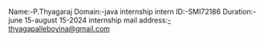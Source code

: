 Name:-P.Thyagaraj
Domain:-java internship
intern ID:-SMI72186
Duration:-june 15-august 15-2024
internship mail address:-thyagapalleboyina@gmail.com
